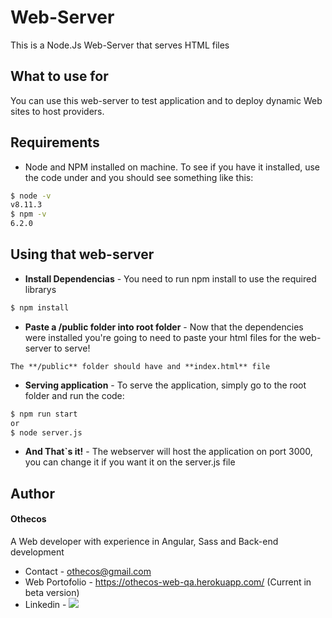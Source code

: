 # Web-Server
This is a Node.Js Web-Server that serves HTML files
## What to use for
You can use this web-server to test application and to deploy dynamic Web sites to host providers.
## Requirements
  - Node and NPM installed on machine. To see if you have it installed, use the code under and you should see something like this:
  ```sh
$ node -v
v8.11.3
$ npm -v
6.2.0
  ```
  
## Using that web-server
  - **Install Dependencias** - You need to run npm install to use the required librarys
  ```sh
  $ npm install
  ```
  - **Paste a /public folder into root folder** -  Now that the dependencies were installed you're going to need to paste your html files for the web-server to serve!
  
  ``The **/public** folder should have and **index.html** file``
  
  - **Serving application** - To serve the application, simply go to the root folder and run the code:
  ```sh
  $ npm run start
  or
  $ node server.js
  ```
  - **And That`s it!** - The webserver will host the application on port 3000, you can change it if you want it on the server.js file

## Author
#### Othecos
A Web developer with experience in Angular, Sass and Back-end development
- Contact - othecos@gmail.com
- Web Portofolio - https://othecos-web-qa.herokuapp.com/ (Current in beta version)
- Linkedin - [![](https://media.licdn.com/dms/image/C4E12AQHh9fBjpzFo1A/article-inline_image-shrink_1000_1488/0?e=1552521600&v=beta&t=PgH46e9sTLKoJ-fuPphuLE_eUOZVN4Xodt8kQQyhmRE)](https://www.linkedin.com/in/otavio-henrique-pires-costa-354902126/)


